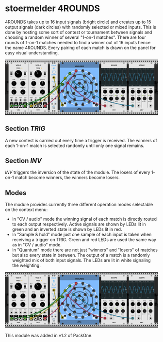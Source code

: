 # stoermelder 4ROUNDS

4ROUNDS takes up to 16 input signals (bright circle) and creates up to 15 output signals (dark circles) with randomly selected or mixed inputs. This is done by hosting some sort of contest or tournament between signals and choosing a random winner of several "1-on-1 matches". There are four rounds of 1-on-1 matches needed to find a winner out of 16 inputs hence the name 4ROUNDS. Every pairing of each match is drawn on the panel for easy visual understanding.

![4ROUNDS Intro](./FourRounds-intro.gif)

## Section _TRIG_

A new contest is carried out every time a trigger is received. The winners of each 1-on-1 match is selected randomly until only one signal remains.

## Section _INV_

_INV_ triggers the inversion of the state of the module. The losers of every 1-on-1 match become winners, the winners become losers.

## Modes

The module provides currently three different operation modes selectable on the context menu:

- In "CV / audio" mode the winning signal of each match is directly routed to each output respectively. Active signals are shown by LEDs lit in green and an inverted state is shown by LEDs lit in red.
- In "Sample & hold" mode just one sample of each input is taken when receiving a trigger on TRIG. Green and red LEDs are used the same way as in "CV / audio" mode.
- In "Quantum" mode there are not just "winners" and "losers" of matches but also every state in between. The output of a match is a randomly weighted mix of both input signals. The LEDs are lit in white signaling the weighting.

![4ROUNDS quantum mode](./FourRounds-quantum.gif)

This module was added in v1.2 of PackOne.